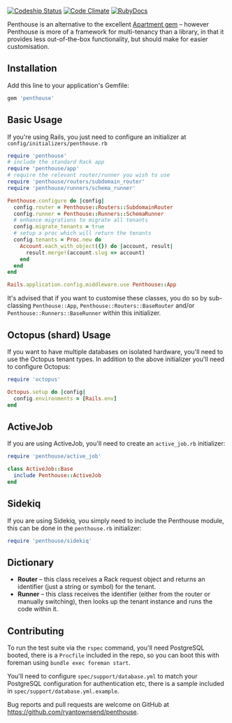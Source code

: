 [![Codeship Status](https://codeship.com/projects/c6513ab0-cc05-0133-94c6-0666c337ff82/status?branch=master)](https://codeship.com/projects/140114) [![Code Climate](https://codeclimate.com/github/ryantownsend/penthouse/badges/gpa.svg)](https://codeclimate.com/github/ryantownsend/penthouse) [![RubyDocs](https://img.shields.io/badge/rubydocs-click_here-blue.svg)](http://www.rubydoc.info/github/ryantownsend/penthouse)

Penthouse is an alternative to the excellent [Apartment gem](https://github.com/influitive/apartment) – however Penthouse is more of a framework for multi-tenancy than a library, in that it provides less out-of-the-box functionality, but should make for easier customisation.

## Installation

Add this line to your application's Gemfile:

```ruby
gem 'penthouse'
```

## Basic Usage

If you're using Rails, you just need to configure an initializer at `config/initializers/penthouse.rb`

```ruby
require 'penthouse'
# include the standard Rack app
require 'penthouse/app'
# require the relevant router/runner you wish to use
require 'penthouse/routers/subdomain_router'
require 'penthouse/runners/schema_runner'

Penthouse.configure do |config|
  config.router = Penthouse::Routers::SubdomainRouter
  config.runner = Penthouse::Runners::SchemaRunner
  # enhance migrations to migrate all tenants
  config.migrate_tenants = true
  # setup a proc which will return the tenants
  config.tenants = Proc.new do
    Account.each_with_object({}) do |account, result|
      result.merge!(account.slug => account)
    end
  end
end

Rails.application.config.middleware.use Penthouse::App
```

It's advised that if you want to customise these classes, you do so by sub-classing `Penthouse::App`, `Penthouse::Routers::BaseRouter` and/or `Penthouse::Runners::BaseRunner` within this initializer.

## Octopus (shard) Usage

If you want to have multiple databases on isolated hardware, you'll need to use the Octopus tenant types. In addition to the above initializer you'll need to configure Octopus:

```ruby
require 'octopus'

Octopus.setup do |config|
  config.environments = [Rails.env]
end
```

## ActiveJob

If you are using ActiveJob, you'll need to create an `active_job.rb` initializer:

```ruby
require 'penthouse/active_job'

class ActiveJob::Base
  include Penthouse::ActiveJob
end
```

## Sidekiq

If you are using Sidekiq, you simply need to include the Penthouse module, this can be done in the `penthouse.rb` initializer:

```ruby
require 'penthouse/sidekiq'
```

## Dictionary

* **Router** – this class receives a Rack request object and returns an identifier (just a string or symbol) for the tenant.
* **Runner** – this class receives the identifier (either from the router or manually switching), then looks up the tenant instance and runs the code within it.

## Contributing

To run the test suite via the `rspec` command, you'll need PostgreSQL booted, there is a `Procfile` included in the repo, so you can boot this with foreman using `bundle exec foreman start`.

You'll need to configure `spec/support/database.yml` to match your PostgreSQL configuration for authentication etc, there is a sample included in `spec/support/database.yml.example`.

Bug reports and pull requests are welcome on GitHub at https://github.com/ryantownsend/penthouse.
